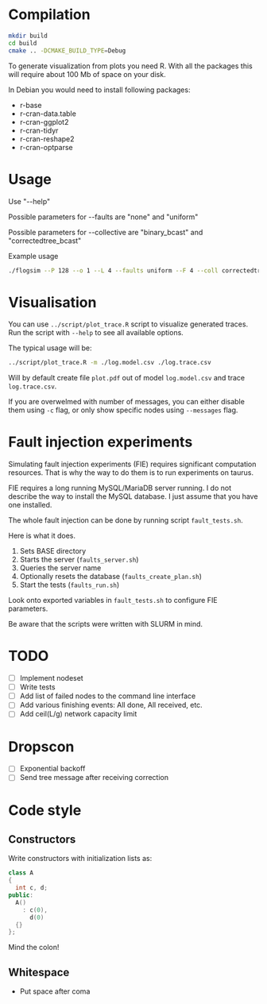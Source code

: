 # Compilation

```bash
mkdir build
cd build
cmake .. -DCMAKE_BUILD_TYPE=Debug
```

To generate visualization from plots you need R. With all the packages
this will require about 100 Mb of space on your disk.

In Debian you would need to install following packages:

  - r-base
  - r-cran-data.table
  - r-cran-ggplot2
  - r-cran-tidyr
  - r-cran-reshape2
  - r-cran-optparse

# Usage

Use "--help"

Possible parameters for --faults are "none" and "uniform"

Possible parameters for --collective are "binary_bcast" and
"correctedtree_bcast"

Example usage

```bash
./flogsim --P 128 --o 1 --L 4 --faults uniform --F 4 --coll correctedtree_bcast --help
```

# Visualisation

You can use `../script/plot_trace.R` script to visualize generated
traces. Run the script with `--help` to see all available options.

The typical usage will be:

```bash
../script/plot_trace.R -m ./log.model.csv ./log.trace.csv
```

Will by default create file `plot.pdf` out of model `log.model.csv`
and trace `log.trace.csv`.

If you are overwelmed with number of messages, you can either disable
them using `-c` flag, or only show specific nodes using `--messages`
flag.

# Fault injection experiments

Simulating fault injection experiments (FIE) requires significant
computation resources. That is why the way to do them is to run
experiments on taurus.

FIE requires a long running MySQL/MariaDB server running. I do not
describe the way to install the MySQL database. I just assume that you
have one installed.

The whole fault injection can be done by running script
`fault_tests.sh`.

Here is what it does.

  1. Sets BASE directory
  2. Starts the server (`faults_server.sh`)
  4. Queries the server name
  3. Optionally resets the database (`faults_create_plan.sh`)
  5. Start the tests (`faults_run.sh`)

Look onto exported variables in `fault_tests.sh` to configure FIE
parameters.

Be aware that the scripts were written with SLURM in mind.

# TODO

  - [ ] Implement nodeset
  - [ ] Write tests
  - [ ] Add list of failed nodes to the command line interface
  - [ ] Add various finishing events: All done, All received, etc.
  - [ ] Add ceil(L/g) network capacity limit

# Dropscon

  - [ ] Exponential backoff
  - [ ] Send tree message after receiving correction

# Code style

## Constructors

Write constructors with initialization lists as:

```C++
class A
{
  int c, d;
public:
  A()
    : c(0),
      d(0)
  {}
};
```

Mind the colon!

## Whitespace

 - Put space after coma
